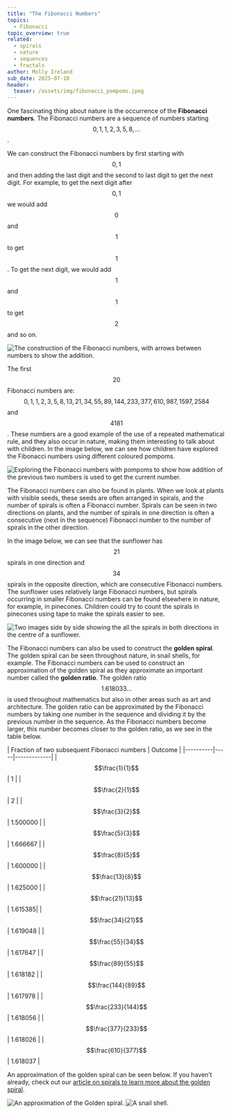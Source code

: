 ```yaml
---
title: "The Fibonacci Numbers"
topics: 
  - Fibonacci
topic_overview: true
related: 
  - spirals
  - nature
  - sequences
  - fractals
author: Molly Ireland
sub_date: 2025-07-10
header:
  teaser: /assets/img/fibonacci_pompoms.jpeg
---
```

One fascinating thing about nature is the occurrence of the **Fibonacci numbers**. The Fibonacci numbers are a sequence of numbers starting $$0,1,1,2,3,5,8,...$$. 

We can construct the Fibonacci numbers by first starting with $$0,1$$ and then adding the last digit and the second to last digit to get the next digit. For example, to get the next digit after $$0,1$$ we would add $$0$$ and $$1$$ to get $$1$$. To get the next digit, we would add $$1$$ and $$1$$ to get $$2$$ and so on. 

 ![The construction of the Fibonacci numbers, with arrows between numbers to show the addition.]({{site.baseurl}}/assets/img/fibonacci_sequence.jpeg "The construction of the Fibonacci numbers")

The first $$20$$ Fibonacci numbers are: $$0,1,1,2,3,5,8,13,21,34,55,89,144, 233, 377, 610, 987, 1597, 2584$$ and $$4181$$. These numbers are a good example of the use of a repeated mathematical rule, and they also occur in nature, making them interesting to talk about with children. In the image below, we can see how children have explored the Fibonacci numbers using different coloured pompoms. 

 ![Exploring the Fibonacci numbers with pompoms to show how addition of the previous two numbers is used to get the current number.]({{site.baseurl}}/assets/img/fibonacci_pompoms.jpeg "Exploring the Fibonacci numbers with pompoms")

The Fibonacci numbers can also be found in plants. When we look at plants with visible seeds, these seeds are often arranged in spirals, and the number of spirals is often a Fibonacci number. Spirals can be seen in two directions on plants, and the number of spirals in one direction is often a consecutive (next in the sequence) Fibonacci number to the number of spirals in the other direction.

In the image below, we can see that the sunflower has $$21$$ spirals in one direction and $$34$$ spirals in the opposite direction, which are consecutive Fibonacci numbers. The sunflower uses relatively large Fibonacci numbers, but spirals occurring in smaller Fibonacci numbers can be found elsewhere in nature, for example, in pinecones. Children could try to count the spirals in pinecones using tape to make the spirals easier to see.

  ![Two images side by side showing the all the spirals in both directions in the centre of a sunflower.]({{site.baseurl}}/assets/img/fibonacci_spirals_21_34.jpeg "Spirals in a sunflower")

The Fibonacci numbers can also be used to construct the **golden spiral**. The golden spiral can be seen throughout nature, in snail shells, for example. The Fibonacci numbers can be used to construct an approximation of the golden spiral as they approximate an important number called the **golden ratio**. The golden ratio $$1.618033…$$ is used throughout mathematics but also in other areas such as art and architecture. The golden ratio can be approximated by the Fibonacci numbers by taking one number in the sequence and dividing it by the previous number in the sequence. As the Fibonacci numbers become larger, this number becomes closer to the golden ratio, as we see in the table below.

|  Fraction of two subsequent Fibonacci numbers   | Outcome  |
|----------|-----|-------------|
|$$\frac{1}{1}$$| 1 |
|$$\frac{2}{1}$$| 2 |
|$$\frac{3}{2}$$| 1.500000 |
|$$\frac{5}{3}$$| 1.666667 |
|$$\frac{8}{5}$$| 1.600000 |
|$$\frac{13}{8}$$| 1.625000 |
|$$\frac{21}{13}$$| 1.615385|
|$$\frac{34}{21}$$| 1.619048 |
|$$\frac{55}{34}$$| 1.617647 |
|$$\frac{89}{55}$$| 1.618182 |
|$$\frac{144}{89}$$| 1.617978 |
|$$\frac{233}{144}$$| 1.618056 |
|$$\frac{377}{233}$$| 1.618026 |
|$$\frac{610}{377}$$| 1.618037 |


An approximation of the golden spiral can be seen below. If you haven’t already, check out our [article on spirals to learn more about the golden spiral]({{site.baseurl}}/articles/spirals/). 

![An approximation of the Golden spiral.]({{site.baseurl}}/assets/img/approx_golden_spiral.jpeg "An approximation of the Golden spiral")
![A snail shell.]({{site.baseurl}}/assets/img/snail_spiral.jpeg "A snail shell")
